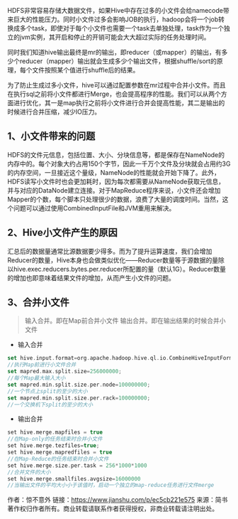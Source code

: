 HDFS非常容易存储大数据文件，如果Hive中存在过多的小文件会给namecode带来巨大的性能压力。同时小文件过多会影响JOB的执行，hadoop会将一个job转换成多个task，即使对于每个小文件也需要一个task去单独处理，task作为一个独立的jvm实例，其开启和停止的开销可能会大大超过实际的任务处理时间。

同时我们知道hive输出最终是mr的输出，即reducer（或mapper）的输出，有多少个reducer（mapper）输出就会生成多少个输出文件，根据shuffle/sort的原理，每个文件按照某个值进行shuffle后的结果。

为了防止生成过多小文件，hive可以通过配置参数在mr过程中合并小文件。而且在执行sql之前将小文件都进行Merge，也会提高程序的性能。我们可以从两个方面进行优化，其一是map执行之前将小文件进行合并会提高性能，其二是输出的时候进行合并压缩，减少IO压力。

## 1、小文件带来的问题

HDFS的文件元信息，包括位置、大小、分块信息等，都是保存在NameNode的内存中的。每个对象大约占用150个字节，因此一千万个文件及分块就会占用约3G的内存空间，一旦接近这个量级，NameNode的性能就会开始下降了。此外，HDFS读写小文件时也会更加耗时，因为每次都需要从NameNode获取元信息，并与对应的DataNode建立连接。对于MapReduce程序来说，小文件还会增加Mapper的个数，每个脚本只处理很少的数据，浪费了大量的调度时间。当然，这个问题可以通过使用CombinedInputFile和JVM重用来解决。

## 2、Hive小文件产生的原因

汇总后的数据量通常比源数据要少得多。而为了提升运算速度，我们会增加Reducer的数量，Hive本身也会做类似优化——Reducer数量等于源数据的量除以hive.exec.reducers.bytes.per.reducer所配置的量（默认1G）。Reducer数量的增加也即意味着结果文件的增加，从而产生小文件的问题。

## 3、合并小文件

> 输入合并。即在Map前合并小文件
>  输出合并。即在输出结果的时候合并小文件

- 输入合并



```swift
set hive.input.format=org.apache.hadoop.hive.ql.io.CombineHiveInputFormat;  
//执行Map前进行小文件合并
set mapred.max.split.size=256000000;  
//每个Map最大输入大小
set mapred.min.split.size.per.node=100000000; 
//一个节点上split的至少的大小 
set mapred.min.split.size.per.rack=100000000; 
//一个交换机下split的至少的大小
```

- 输出合并



```cpp
set hive.merge.mapfiles = true 
//在Map-only的任务结束时合并小文件
set hive.merge.tezfiles=true;
set hive.merge.mapredfiles = true 
//在Map-Reduce的任务结束时合并小文件
set hive.merge.size.per.task = 256*1000*1000 
//合并文件的大小
set hive.merge.smallfiles.avgsize=16000000 
//当输出文件的平均大小小于该值时，启动一个独立的map-reduce任务进行文件merge
```



作者：惊不意外
链接：https://www.jianshu.com/p/ec5cb221e575
来源：简书
著作权归作者所有。商业转载请联系作者获得授权，非商业转载请注明出处。